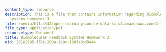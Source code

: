 ```yaml
---
content_type: resource
description: This is a file that contains information regarding biomolecular feedback
  systems homework 3.
file: /media/https%3A/open-learning-course-data-rc.s3.amazonaws.com/2-18-biomolecular-feedback-systems-spring-2015/201e2995f56e209a1b9c1283e9bd9e44_MIT2_18S15_Homework_3.pdf
file_type: application/pdf
resourcetype: Document
title: Biomolecular Feedback Systems Homework 3
uid: 201e2995-f56e-209a-1b9c-1283e9bd9e44
---
```


